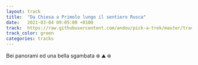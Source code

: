 ```yaml
---
layout: track
title:  "Da Chiesa a Primolo lungo il sentiero Rusca"
date:   2021-03-04 09:05:00 +0100
track:  https://raw.githubusercontent.com/andou/pick-a-trek/master/tracks/20201229_Chiesa-Primolo-sentiero_Rusca.gpx
track_color: green
categories: tracks
---
```


Bei panorami ed una bella sgambata :snowflake: :mountain: :snowflake: